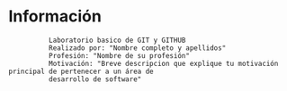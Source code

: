  # Información
              Laboratorio basico de GIT y GITHUB
              Realizado por: "Nombre completo y apellidos"
              Profesión: "Nombre de su profesión"
              Motivación: "Breve descripcion que explique tu motivación principal de pertenecer a un área de 
              desarrollo de software"